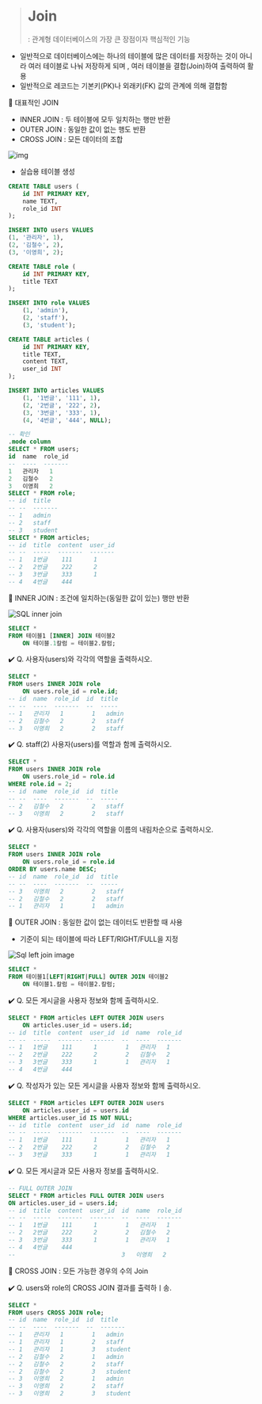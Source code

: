 ># Join
>
>: 관계형 데이터베이스의 가장 큰 장점이자 핵심적인 기능

- 일반적으로 데이터베이스에는 하나의 테이블에 많은 데이터를 저장하는 것이 아니라
  여러 테이블로 나눠 저장하게 되며 , 여러 테이블을 결합(Join)하여 출력하여 활용
- 일반적으로 레코드는 기본키(PK)나 외래키(FK) 값의 관계에 의해 결합함

🧷 대표적인 JOIN

- INNER JOIN : 두 테이블에 모두 일치하는 행만 반환
- OUTER JOIN : 동일한 값이 없는 행도 반환
- CROSS JOIN : 모든 데이터의 조합

![img](https://s3.ap-northeast-2.amazonaws.com/opentutorials-user-file/module/98/1861.png)



- 실습용 테이블 생성

```sql
CREATE TABLE users (
    id INT PRIMARY KEY,
    name TEXT,
    role_id INT
);

INSERT INTO users VALUES
(1, '관리자', 1),
(2, '김철수', 2),
(3, '이영희', 2);

CREATE TABLE role (
    id INT PRIMARY KEY,
    title TEXT
);

INSERT INTO role VALUES 
    (1, 'admin'),
    (2, 'staff'),
    (3, 'student');

CREATE TABLE articles (
    id INT PRIMARY KEY,
    title TEXT,
    content TEXT,
    user_id INT
);

INSERT INTO articles VALUES
    (1, '1번글', '111', 1),
    (2, '2번글', '222', 2),
    (3, '3번글', '333', 1),
    (4, '4번글', '444', NULL);

-- 확인
.mode column
SELECT * FROM users;
id  name  role_id
--  ----  -------
1   관리자   1
2   김철수   2
3   이영희   2
SELECT * FROM role;
-- id  title
-- --  -------
-- 1   admin
-- 2   staff
-- 3   student
SELECT * FROM articles;
-- id  title  content  user_id
-- --  -----  -------  -------
-- 1   1번글    111      1
-- 2   2번글    222      2
-- 3   3번글    333      1
-- 4   4번글    444     
```

📍 INNER JOIN : 조건에 일치하는(동일한 값이 있는) 행만 반환

![SQL inner join](https://www.w3resource.com/w3r_images/sql-inner-jon.gif)

```sql
SELECT *
FROM 테이블1 [INNER] JOIN 테이블2
	ON 테이블.1칼럼 = 테이블2.칼럼;
```

✔️ Q. 사용자(users)와 각각의 역할을 출력하시오.

```sql
SELECT *
FROM users INNER JOIN role
    ON users.role_id = role.id;
-- id  name  role_id  id  title
-- --  ----  -------  --  -----
-- 1   관리자   1        1   admin
-- 2   김철수   2        2   staff
-- 3   이영희   2        2   staff
```

✔️ Q. staff(2) 사용자(users)를 역할과 함께 출력하시오.

```sql
SELECT *
FROM users INNER JOIN role
    ON users.role_id = role.id
WHERE role.id = 2;
-- id  name  role_id  id  title
-- --  ----  -------  --  -----
-- 2   김철수   2        2   staff
-- 3   이영희   2        2   staff
```

✔️ Q. 사용자(users)와 각각의 역할을 이름의 내림차순으로 출력하시오.

```sql
SELECT *
FROM users INNER JOIN role
    ON users.role_id = role.id
ORDER BY users.name DESC;
-- id  name  role_id  id  title
-- --  ----  -------  --  -----
-- 3   이영희   2        2   staff
-- 2   김철수   2        2   staff
-- 1   관리자   1        1   admin
```

📍 OUTER JOIN : 동일한 값이 없는 데이터도 반환할 때 사용

- 기준이 되는 테이블에 따라 LEFT/RIGHT/FULL을 지정

![Sql left join image](https://www.w3resource.com/w3r_images/sql-left-jon.png)

```sql
SELECT * 
FROM 테이블1[LEFT|RIGHT|FULL] OUTER JOIN 테이블2
	ON 테이블1.칼럼 = 테이블2.칼럼;
```

✔️ Q. 모든 게시글을 사용자 정보와 함께 출력하시오.

```sql
SELECT * FROM articles LEFT OUTER JOIN users
    ON articles.user_id = users.id;
-- id  title  content  user_id  id  name  role_id
-- --  -----  -------  -------  --  ----  -------
-- 1   1번글    111      1        1   관리자   1
-- 2   2번글    222      2        2   김철수   2
-- 3   3번글    333      1        1   관리자   1
-- 4   4번글    444
```

✔️ Q. 작성자가 있는 모든 게시글을 사용자 정보와 함께 출력하시오.

```sql
SELECT * FROM articles LEFT OUTER JOIN users
    ON articles.user_id = users.id
WHERE articles.user_id IS NOT NULL;
-- id  title  content  user_id  id  name  role_id
-- --  -----  -------  -------  --  ----  -------
-- 1   1번글    111      1        1   관리자   1
-- 2   2번글    222      2        2   김철수   2
-- 3   3번글    333      1        1   관리자   1
```

✔️ Q. 모든 게시글과 모든 사용자 정보를 출력하시오.

```sql
-- FULL OUTER JOIN
SELECT * FROM articles FULL OUTER JOIN users
ON articles.user_id = users.id;
-- id  title  content  user_id  id  name  role_id
-- --  -----  -------  -------  --  ----  -------
-- 1   1번글    111      1        1   관리자   1
-- 2   2번글    222      2        2   김철수   2
-- 3   3번글    333      1        1   관리자   1
-- 4   4번글    444
--                              3   이영희   2
```

📍 CROSS JOIN : 모든 가능한 경우의 수의 Join

✔️ Q. users와 role의 CROSS JOIN 결과를 출력하ㅣ송.

```sql
SELECT * 
FROM users CROSS JOIN role;
-- id  name  role_id  id  title
-- --  ----  -------  --  -------
-- 1   관리자   1        1   admin
-- 1   관리자   1        2   staff
-- 1   관리자   1        3   student
-- 2   김철수   2        1   admin
-- 2   김철수   2        2   staff
-- 2   김철수   2        3   student
-- 3   이영희   2        1   admin
-- 3   이영희   2        2   staff
-- 3   이영희   2        3   student
```

